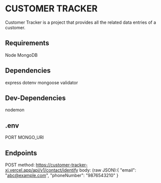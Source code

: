 # CUSTOMER TRACKER

Customer Tracker is a project that provides all the related data entries of a customer.

## Requirements

Node
MongoDB

## Dependencies

express
dotenv
mongoose
validator

## Dev-Dependencies

nodemon

## .env

PORT
MONGO_URI

## Endpoints

POST method: https://customer-tracker-xi.vercel.app/api/v1/contact/identify
body: (raw JSON):{ "email": "abc@example.com", "phoneNumber": "9876543210" }
